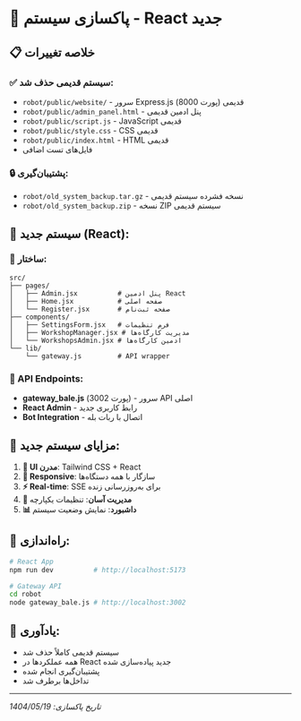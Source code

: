 # 🧹 پاکسازی سیستم - React جدید

## 📋 خلاصه تغییرات

### ✅ سیستم قدیمی حذف شد:
- `robot/public/website/` - سرور Express.js قدیمی (پورت 8000)
- `robot/public/admin_panel.html` - پنل ادمین قدیمی
- `robot/public/script.js` - JavaScript قدیمی
- `robot/public/style.css` - CSS قدیمی
- `robot/public/index.html` - HTML قدیمی
- فایل‌های تست اضافی

### 🔒 پشتیبان‌گیری:
- `robot/old_system_backup.tar.gz` - نسخه فشرده سیستم قدیمی
- `robot/old_system_backup.zip` - نسخه ZIP سیستم قدیمی

## 🚀 سیستم جدید (React):

### 📁 ساختار:
```
src/
├── pages/
│   ├── Admin.jsx          # پنل ادمین React
│   ├── Home.jsx           # صفحه اصلی
│   └── Register.jsx       # صفحه ثبت‌نام
├── components/
│   ├── SettingsForm.jsx   # فرم تنظیمات
│   ├── WorkshopManager.jsx # مدیریت کارگاه‌ها
│   └── WorkshopsAdmin.jsx # ادمین کارگاه‌ها
└── lib/
    └── gateway.js         # API wrapper
```

### 🔗 API Endpoints:
- **gateway_bale.js** (پورت 3002) - سرور API اصلی
- **React Admin** - رابط کاربری جدید
- **Bot Integration** - اتصال با ربات بله

## 🎯 مزایای سیستم جدید:

1. **🎨 UI مدرن**: Tailwind CSS + React
2. **📱 Responsive**: سازگار با همه دستگاه‌ها
3. **⚡ Real-time**: SSE برای به‌روزرسانی زنده
4. **🔧 مدیریت آسان**: تنظیمات یکپارچه
5. **📊 داشبورد**: نمایش وضعیت سیستم

## 🚀 راه‌اندازی:

```bash
# React App
npm run dev          # http://localhost:5173

# Gateway API
cd robot
node gateway_bale.js # http://localhost:3002
```

## 📝 یادآوری:

- سیستم قدیمی کاملاً حذف شد
- همه عملکردها در React جدید پیاده‌سازی شده
- پشتیبان‌گیری انجام شده
- تداخل‌ها برطرف شد

---
*تاریخ پاکسازی: 1404/05/19*
